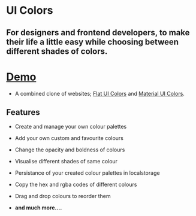 

        
# UI Colors 
## For designers and frontend developers, to make their life a little easy while choosing between different shades of colors. 

# [Demo](https://flatcolorsui.netlify.app/)

- A combined clone of websites; [Flat UI Colors](https://flatuicolors.com/) and [Material UI Colors](http://materialuicolors.co/?utm_source=launchers).

## Features 

- Create and manage your own colour palettes
- Add your own custom and favourite colours
- Change the opacity and boldness of colours
- Visualise different shades of same colour
- Persistance of your created colour palettes in localstorage
- Copy the hex and rgba codes of different colours
- Drag and drop colours to reorder them 

- **and much more....**
